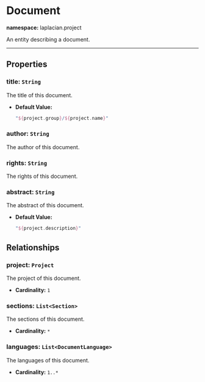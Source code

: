 # **Document**
**namespace:** laplacian.project

An entity describing a document.



---

## Properties

### title: `String`
The title of this document.
- **Default Value:**
  ```kotlin
  "${project.group}/${project.name}"
  ```

### author: `String`
The author of this document.

### rights: `String`
The rights of this document.

### abstract: `String`
The abstract of this document.
- **Default Value:**
  ```kotlin
  "${project.description}"
  ```

## Relationships

### project: `Project`
The project of this document.
- **Cardinality:** `1`

### sections: `List<Section>`
The sections of this document.
- **Cardinality:** `*`

### languages: `List<DocumentLanguage>`
The languages of this document.
- **Cardinality:** `1..*`